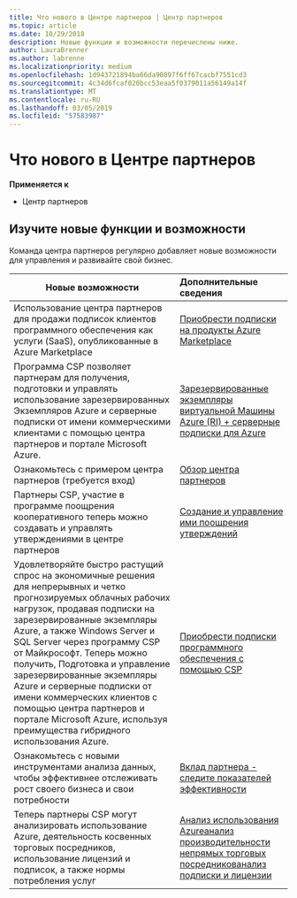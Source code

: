 ```yaml
---
title: Что нового в Центре партнеров | Центр партнеров
ms.topic: article
ms.date: 10/29/2018
description: Новые функции и возможности перечислены ниже.
author: LauraBrenner
ms.author: labrenne
ms.localizationpriority: medium
ms.openlocfilehash: 1d943721894ba66da90897f6ff67cacbf7551cd3
ms.sourcegitcommit: 4c34d6fcaf020bcc53eaa5f0379011a56149a14f
ms.translationtype: MT
ms.contentlocale: ru-RU
ms.lasthandoff: 03/05/2019
ms.locfileid: "57583987"
---
```

# <a name="whats-new-in-partner-center"></a>Что нового в Центре партнеров

**Применяется к**

-  Центр партнеров

## <a name="check-out-new-features-and-capabilities"></a>Изучите новые функции и возможности 

Команда центра партнеров регулярно добавляет новые возможности для управления и развивайте свой бизнес.


|**Новые возможности**   |**Дополнительные сведения**   |
|----------------------|:-----------------|
|Использование центра партнеров для продажи подписок клиентов программного обеспечения как услуги (SaaS), опубликованные в Azure Marketplace  | [Приобрести подписки на продукты Azure Marketplace](sell-marketplace-products.md)|
|Программа CSP позволяет партнерам для получения, подготовки и управлять использование зарезервированных Экземпляров Azure и серверные подписки от имени коммерческими клиентами с помощью центра партнеров и портале Microsoft Azure.|[Зарезервированные экземпляры виртуальной Машины Azure (RI) + серверные подписки для Azure](azure-ri-server-subscriptions.md)|
|Ознакомьтесь с примером центра партнеров (требуется вход)|[Обзор центра партнеров](https://partnercenter.microsoft.com/pcv/redirect?authenticate=true&redirect=%2Fdashboard%2Foverview)|
|Партнеры CSP, участие в программе поощрения кооперативного теперь можно создавать и управлять утверждениями в центре партнеров|[Создание и управление ими поощрения утверждений](create-incentives-claims.md)|
|Удовлетворяйте быстро растущий спрос на экономичные решения для непрерывных и четко прогнозируемых облачных рабочих нагрузок, продавая подписки на зарезервированные экземпляры Azure, а также Windows Server и SQL Server через программу CSP от Майкрософт. Теперь можно получить, Подготовка и управление зарезервированные экземпляры Azure и серверные подписки от имени коммерческих клиентов с помощью центра партнеров и портале Microsoft Azure, используя преимущества гибридного использования Azure.|[Приобрести подписки программного обеспечения с помощью CSP](csp-software-subscriptions.md)|
|Ознакомьтесь с новыми инструментами анализа данных, чтобы эффективнее отслеживать рост своего бизнеса и свои потребности| [Вклад партнера - следите показателей эффективности](partner-contributions.md)|
|Теперь партнеры CSP могут анализировать использование Azure, деятельность косвенных торговых посредников, использование лицензий и подписок, а также нормы потребления услуг|[Анализ использования Azure](analyze-azure-usage.md)[анализ производительности непрямых торговых посредников](Analyze-indirect-resellers.md)[анализ подписки и лицензии      ](analyze-subscriptions-licenses.md)|

